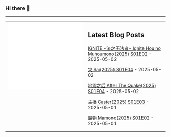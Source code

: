 ### Hi there 👋

<!--
**etng/etng** is a ✨ _special_ ✨ repository because its `README.md` (this file) appears on your GitHub profile.

Here are some ideas to get you started:

- 🔭 I’m currently working on ...
- 🌱 I’m currently learning ...
- 👯 I’m looking to collaborate on ...
- 🤔 I’m looking for help with ...
- 💬 Ask me about ...
- 📫 How to reach me: ...
- 😄 Pronouns: ...
- ⚡ Fun fact: ...
-->


---

<table>
<tr>
<td valign="top" width="50%">
<img src="metrics.svg" alt="Metric" />
</td>
<td valign="top" width="50%">

## Latest Blog Posts
<!-- blog start -->
[IGNITE -法之无法者- Ignite Hou no Muhoumono(2025) S01E02](http://www.fanxinzhui.com/rr/2621#S01E02) - 2025-05-02

[灾 Sai(2025) S01E04](http://www.fanxinzhui.com/rr/2616#S01E04) - 2025-05-02

[地震之后 After The Quake(2025) S01E04](http://www.fanxinzhui.com/rr/2617#S01E04) - 2025-05-02

[主播 Caster(2025) S01E03](http://www.fanxinzhui.com/rr/2618#S01E03) - 2025-05-01

[魔物 Mamono(2025) S01E02](http://www.fanxinzhui.com/rr/2620#S01E02) - 2025-05-01
<!-- blog end -->

</td></tr></table>

